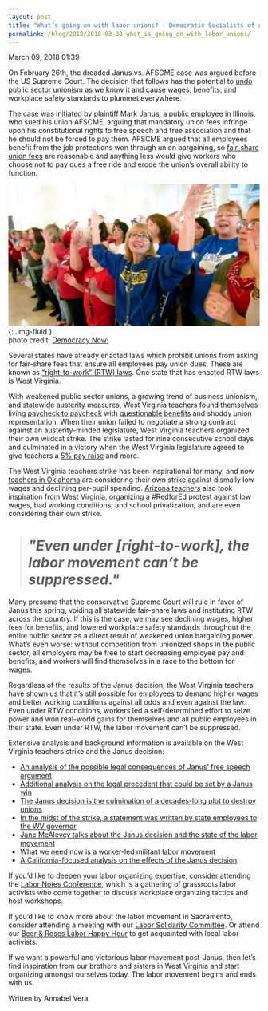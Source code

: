 ```yaml
---
layout: post
title: "What’s going on with labor unions? - Democratic Socialists of America, Sacramento"
permalink: /blog/2018/2018-03-08-what_is_going_on_with_labor_unions/
---
```

March 09, 2018 01:39

On February 26th, the dreaded Janus vs. AFSCME case was argued before the US Supreme Court. The decision that follows has the potential to [undo public sector unionism as we know it](https://www.thenation.com/article/the-coming-supreme-court-attack-on-public-sector-unions-and-what-unions-can-do-about-it/) and cause wages, benefits, and workplace safety standards to plummet everywhere.

[The case](https://www.npr.org/2018/02/01/582539884/supreme-court-could-bleed-unions-dry) was initiated by plaintiff Mark Janus, a public employee in Illinois, who sued his union AFSCME, arguing that mandatory union fees infringe upon his constitutional rights to free speech and free association and that he should not be forced to pay them. AFSCME argued that all employees benefit from the job protections won through union bargaining, so [fair-share union fees](https://www.epi.org/publication/janus-and-fair-share-fees-the-organizations-financing-the-attack-on-unions-ability-to-represent-workers/) are reasonable and anything less would give workers who choose not to pay dues a free ride and erode the union’s overall ability to function.

![](/assets/images/sacramentodsa_pages_220_attachments_original_1520558418_H1_West-Virginia-teacher-strike-win.jpg){: .img-fluid }  
photo credit: [Democracy Now!](https://www.democracynow.org/2018/3/7/headlines/striking_west_virginia_teachers_win_5_raise_for_all_state_workers)

Several states have already enacted laws which prohibit unions from asking for fair-share fees that ensure all employees pay union dues. These are known as [“right-to-work” (RTW) laws](http://www.epi.org/publication/right-to-work-michigan-economy/). One state that has enacted RTW laws is West Virginia.

With weakened public sector unions, a growing trend of business unionism, and statewide austerity measures, West Virginia teachers found themselves living [paycheck to paycheck](https://www.nytimes.com/2018/03/01/us/west-virginia-teachers-strike.html) with [questionable benefits](https://jacobinmag.com/2018/02/west-virginia-teachers-strike-activist-interview) and shoddy union representation. When their union failed to negotiate a strong contract against an austerity-minded legislature, West Virginia teachers organized their own wildcat strike. The strike lasted for nine consecutive school days and culminated in a victory when the West Virginia legislature agreed to give teachers a [5% pay raise](https://www.cnn.com/2018/03/06/us/west-virginia-teachers-strike/index.html) and more.

The West Virginia teachers strike has been inspirational for many, and now [teachers in Oklahoma](https://theintercept.com/2018/03/06/oklahoma-teacher-strike-west-virginia/) are considering their own strike against dismally low wages and declining per-pupil spending. [Arizona teachers](https://www.azcentral.com/story/news/local/arizona-education/2018/03/07/arizona-teachers-wear-red-talk-strike-low-wages/401831002/) also took inspiration from West Virginia, organizing a #RedforEd protest against low wages, bad working conditions, and school privatization, and are even considering their own strike.

> # *"Even under [right-to-work], the labor movement can’t be suppressed."*

Many presume that the conservative Supreme Court will rule in favor of Janus this spring, voiding all statewide fair-share laws and instituting RTW across the country. If this is the case, we may see declining wages, higher fees for benefits, and lowered workplace safety standards throughout the entire public sector as a direct result of weakened union bargaining power. What’s even worse: without competition from unionized shops in the public sector, all employers may be free to start decreasing employee pay and benefits, and workers will find themselves in a race to the bottom for wages.

Regardless of the results of the Janus decision, the West Virginia teachers have shown us that it’s still possible for employees to demand higher wages and better working conditions against all odds and even against the law. Even under RTW conditions, workers led a self-determined effort to seize power and won real-world gains for themselves and all public employees in their state. Even under RTW, the labor movement can’t be suppressed.

Extensive analysis and background information is available on the West Virginia teachers strike and the Janus decision:

* [An analysis of the possible legal consequences of Janus’ free speech argument](http://inthesetimes.com/working/entry/20897/heres_how_a_supreme_court_decision_to_gut_public_sector_unions_could_backfi)
* [Additional analysis on the legal precedent that could be set by a Janus win](https://theintercept.com/2018/02/25/conservatives-public-sector-unions-janus/)
* [The Janus decision is the culmination of a decades-long plot to destroy unions](http://inthesetimes.com/features/janus_supreme_court_unions_investigation.html)
* [In the midst of the strike, a statement was written by state employees to the WV governor](https://twitter.com/jake_zuckerman/status/968857865074208768)
* [Jane McAlevey talks about the Janus decision and the state of the labor movement](https://www.thenation.com/article/the-coming-supreme-court-attack-on-public-sector-unions-and-what-unions-can-do-about-it/)
* [What we need now is a worker-led militant labor movement](http://inthesetimes.com/working/entry/20965/west_virginia_teachers_strike_victory_raise_oklahoma)
* [A California-focused analysis on the effects of the Janus decision](https://www.sfchronicle.com/politics/article/California-unions-planning-next-steps-if-Janus-12726938.php)

If you’d like to deepen your labor organizing expertise, consider attending the [Labor Notes Conference](http://labornotes.org/2018), which is a gathering of grassroots labor activists who come together to discuss workplace organizing tactics and host workshops.

If you’d like to know more about the labor movement in Sacramento, consider attending a meeting with our [Labor Solidarity Committee](/joinacommittee). Or attend our [Beer & Roses Labor Happy Hour](https://www.facebook.com/events/516063148780291/) to get acquainted with local labor activists.

If we want a powerful and victorious labor movement post-Janus, then let’s find inspiration from our brothers and sisters in West Virginia and start organizing amongst ourselves today. The labor movement begins and ends with us.

Written by Annabel Vera

